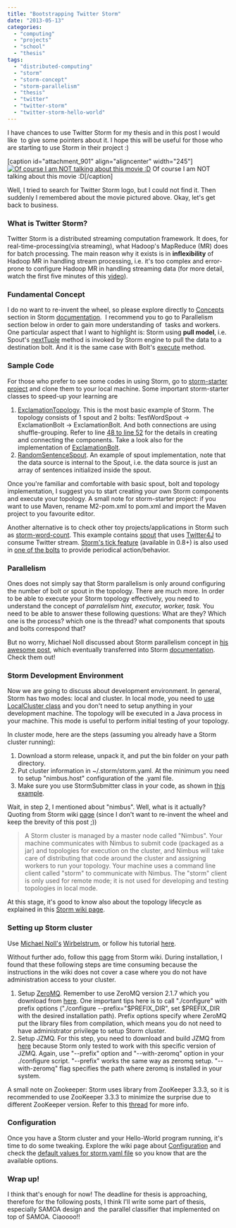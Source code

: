```yaml
---
title: "Bootstrapping Twitter Storm"
date: "2013-05-13"
categories: 
  - "computing"
  - "projects"
  - "school"
  - "thesis"
tags: 
  - "distributed-computing"
  - "storm"
  - "storm-concept"
  - "storm-parallelism"
  - "thesis"
  - "twitter"
  - "twitter-storm"
  - "twitter-storm-hello-world"
---
```


I have chances to use Twitter Storm for my thesis and in this post I would like  to give some pointers about it. I hope this will be useful for those who are starting to use Storm in their project :)

\[caption id="attachment\_901" align="aligncenter" width="245"\][![Of course I am NOT talking about this movie :D](images/perfectstormdvdcover.jpg)](http://www.otnira.com/wp-content/uploads/2013/05/perfectstormdvdcover.jpg) Of course I am NOT talking about this movie :D\[/caption\]

Well, I tried to search for Twitter Storm logo, but I could not find it. Then suddenly I remembered about the movie pictured above. Okay, let's get back to business.

### **What is Twitter Storm?**

Twitter Storm is a distributed streaming computation framework. It does, for real-time-processing(via streaming), what Hadoop's MapReduce (MR) does for batch processing. The main reason why it exists is in **inflexibility** of Hadoop MR in handling stream processing, i.e. it's too complex and error-prone to configure Hadoop MR in handling streaming data (for more detail, watch the first five minutes of this [video](http://vimeo.com/40972420 "Storm Video ETE")).

### **Fundamental Concept**

I do no want to re-invent the wheel, so please explore directly to [Concepts](http://storm.incubator.apache.org/documentation/Concepts.html "Storm Concept") section in Storm [documentation](http://storm.incubator.apache.org/documentation/Documentation.html).  I recommend you to go to Parallelism section below in order to gain more understanding of  tasks and workers. One particular aspect that I want to highlight is: Storm using **pull model**, i.e. Spout's [nextTuple](https://github.com/apache/incubator-storm/blob/v0.9.2-incubating/storm-core/src/jvm/backtype/storm/spout/ISpout.java#L90 "Spout's next tuple") method is invoked by Storm engine to pull the data to a destination bolt. And it is the same case with Bolt's [execute](https://github.com/apache/incubator-storm/blob/v0.9.2-incubating/storm-core/src/jvm/backtype/storm/task/IBolt.java#L74 "Bolt's execute") method.

### **Sample Code**

For those who prefer to see some codes in using Storm, go to [storm-starter project](https://github.com/nathanmarz/storm-starter "storm-starter project") and clone them to your local machine. Some important storm-starter classes to speed-up your learning are

1. [ExclamationTopology](https://github.com/nathanmarz/storm-starter/blob/master/src/jvm/storm/starter/ExclamationTopology.java "Exclamation Topology"). This is the most basic example of Storm. The topology consists of 1 spout and 2 bolts: TestWordSpout -> ExclamationBolt -> ExclamationBolt. And both connections are using shuffle-grouping. Refer to line [48 to line 52](https://github.com/nathanmarz/storm-starter/blob/master/src/jvm/storm/starter/ExclamationTopology.java#L48 "excalamation-topo-48") for the details in creating and connecting the components. Take a look also for the implementation of [ExclamationBolt](https://github.com/nathanmarz/storm-starter/blob/master/src/jvm/storm/starter/ExclamationTopology.java#L23 "ExclamationBolt").
2. [RandomSentenceSpout](https://github.com/nathanmarz/storm-starter/blob/master/src/jvm/storm/starter/spout/RandomSentenceSpout.java "RandomSentenceSpout"). An example of spout implementation, note that the data source is internal to the Spout, i.e. the data source is just an array of sentences initialized inside the spout.

Once you're familiar and comfortable with basic spout, bolt and topology implementation, I suggest you to start creating your own Storm components and execute your topology. A small note for storm-starter project: if you want to use Maven, rename M2-pom.xml to pom.xml and import the Maven project to you favourite editor.

Another alternative is to check other toy projects/applications in Storm such as [storm-word-count](https://github.com/arinto/storm-word-count "storm-word-count"). This example contains [spout](https://github.com/arinto/storm-word-count/blob/master/src/main/java/com/yahoo/swc/spout/TwitterSampleSpout.java "Twitter sample spout") that uses [Twitter4J](http://twitter4j.org/en/ "Twitter4J") to consume Twitter stream. [Storm's tick feature](http://www.michael-noll.com/blog/2013/01/18/implementing-real-time-trending-topics-in-storm/#excursus-tick-tuples-in-storm-08 "Storm tick") (available in 0.8+) is also used in [one of the bolts](https://github.com/arinto/storm-word-count/blob/master/src/main/java/com/yahoo/swc/bolt/ForwardDecayCountWord.java#L55 "Use of storm tick") to provide periodical action/behavior.

### **Parallelism**

Ones does not simply say that Storm parallelism is only around configuring the number of bolt or spout in the topology. There are much more. In order to be able to execute your Storm topology effectively, you need to understand the concept of _parralelism hint, executor, worker, task._ You need to be able to answer these following questions: What are they? Which one is the process? which one is the thread? what components that spouts and bolts correspond that?

But no worry, Michael Noll discussed about Storm parallelism concept in [his awesome post](http://www.michael-noll.com/blog/2012/10/16/understanding-the-parallelism-of-a-storm-topology/ "Parallelism in Storm"), which eventually transferred into Storm [documentation](http://storm.incubator.apache.org/documentation/Understanding-the-parallelism-of-a-Storm-topology.html). Check them out!

### **Storm Development Environment**

Now we are going to discuss about development environment. In general, Storm has two modes: local and cluster. In local mode, you need to [use LocalCluster class](https://github.com/arinto/storm-word-count/blob/master/src/main/java/com/yahoo/swc/TwitterWordCountTopology.java#L136 "LocalCluster sample") and you don't need to setup anything in your development machine. The topology will be executed in a Java process in your machine. This mode is useful to perform initial testing of your topology.

In cluster mode, here are the steps (assuming you already have a Storm cluster running):

1. Download a storm release, unpack it, and put the bin folder on your path directory.
2. Put cluster information in ~/.storm/storm.yaml. At the minimum you need to setup "nimbus.host" configuration of the .yaml file.
3. Make sure you use StormSubmitter class in your code, as shown in [this example](https://github.com/arinto/storm-word-count/blob/master/src/main/java/com/yahoo/swc/TwitterWordCountTopology.java#L131 "StormSubmitter").

Wait, in step 2, I mentioned about "nimbus". Well, what is it actually? Quoting from Storm wiki [page](https://github.com/nathanmarz/storm/wiki/Setting-up-development-environment "setup development environment") (since I don't want to re-invent the wheel and keep the brevity of this post ;))

> A Storm cluster is managed by a master node called "Nimbus". Your machine communicates with Nimbus to submit code (packaged as a jar) and topologies for execution on the cluster, and Nimbus will take care of distributing that code around the cluster and assigning workers to run your topology. Your machine uses a command line client called "storm" to communicate with Nimbus. The "storm" client is only used for remote mode; it is not used for developing and testing topologies in local mode.

At this stage, it's good to know also about the topology lifecycle as explained in this [Storm wiki page](https://github.com/nathanmarz/storm/wiki/Lifecycle-of-a-topology "lifecycle of a topology").

### **Setting up Storm cluster**

Use [Michael Noll's](http://www.michael-noll.com/blog/2014/03/17/wirbelsturm-one-click-deploy-storm-kafka-clusters-with-vagrant-puppet/) [Wirbelstrum](https://github.com/miguno/wirbelsturm), or follow his tutorial [here](http://www.michael-noll.com/tutorials/running-multi-node-storm-cluster/).

Without further ado, follow this [page](https://github.com/nathanmarz/storm/wiki/Setting-up-a-Storm-cluster "setup cluster wiki") from Storm wiki. During installation, I found that these following steps are time consuming because the instructions in the wiki does not cover a case where you do not have administration access to your cluster.

1. Setup [ZeroMQ](http://www.zeromq.org/ "zeroMQ"). Remember to use ZeroMQ version 2.1.7 which you download from [here](http://download.zeromq.org/zeromq-2.1.7.tar.gz "ZeroMQ-2.1.7"). One important tips here is to call "./configure" with prefix options ("./configure --prefix="$PREFIX\_DIR", set $PREFIX\_DIR with the desired installation path). Prefix options specify where ZeroMQ put the library files from compilation, which means you do not need to have administrator privilege to setup Storm cluster.
2. Setup JZMQ. For this step, you need to download and build JZMQ from [here](http://github.com/nathanmarz/jzmq) because Storm only tested to work with this specific version of JZMQ. Again, use "--prefix" option and "--with-zeromq" option in your ./configure script. "--prefix" works the same way as zeromq setup. "--with-zeromq" flag specifies the path where zeromq is installed in your system.

A small note on Zookeeper: Storm uses library from ZooKeeper 3.3.3, so it is recommended to use ZooKeeper 3.3.3 to minimize the surprise due to different ZooKeeper version. Refer to this [thread](https://groups.google.com/forum/#!topic/storm-user/TVVF_jqvD_A "ZooKeeper in Storm ") for more info.

### **Configuration**

Once you have a Storm cluster and your Hello-World program running, it's time to do some tweaking. Explore the wiki page about [Configuration](http://storm.incubator.apache.org/documentation/Configuration.html "configuration") and check the [default values for storm.yaml file](https://github.com/apache/incubator-storm/blob/v0.9.2-incubating/conf/defaults.yaml "storm yaml") so you know that are the available options.

### **Wrap up!**

I think that's enough for now! The deadline for thesis is approaching, therefore for the following posts, I think I'll write some part of thesis, especially SAMOA design and  the parallel classifier that implemented on top of SAMOA. Ciaoooo!!
